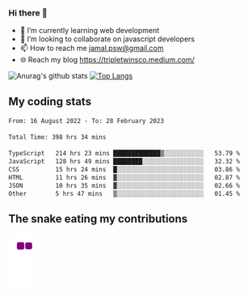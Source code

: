 ### Hi there 👋

<!--
**padepokanpenguin/padepokanpenguin** is a ✨ _special_ ✨ repository because its `README.md` (this file) appears on your GitHub profile.
-->

- 🌱 I’m currently learning  web development
- 👯 I’m looking to collaborate on javascript developers
- 📫 How to reach me jamal.psw@gmail.com
- 🌐 Reach my blog https://tripletwinsco.medium.com/

![Anurag's github stats](https://github-readme-stats.vercel.app/api?username=padepokanpenguin&count_private=true&disable_animations=false&show_icons=true&theme=default)
[![Top Langs](https://github-readme-stats.vercel.app/api/top-langs/?username=padepokanpenguin&theme=default&layout=compact)](https://github.com/padepokanpenguin)

## My coding stats

<!--START_SECTION:waka-->

```text
From: 16 August 2022 - To: 28 February 2023

Total Time: 398 hrs 34 mins

TypeScript   214 hrs 23 mins █████████████▒░░░░░░░░░░░   53.79 %
JavaScript   128 hrs 49 mins ████████░░░░░░░░░░░░░░░░░   32.32 %
CSS          15 hrs 24 mins  █░░░░░░░░░░░░░░░░░░░░░░░░   03.86 %
HTML         11 hrs 26 mins  ▓░░░░░░░░░░░░░░░░░░░░░░░░   02.87 %
JSON         10 hrs 35 mins  ▓░░░░░░░░░░░░░░░░░░░░░░░░   02.66 %
Other        5 hrs 47 mins   ▒░░░░░░░░░░░░░░░░░░░░░░░░   01.45 %
```

<!--END_SECTION:waka-->


## The snake eating my contributions
![snake gif](https://github.com/padepokanpenguin/padepokanpenguin/blob/output/github-contribution-grid-snake.gif)

